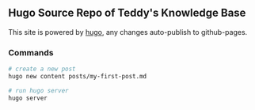 ## Hugo Source Repo of Teddy's Knowledge Base

This site is powered by [hugo](https://gohugo.io/), any changes auto-publish to github-pages.

### Commands

```bash
# create a new post
hugo new content posts/my-first-post.md

# run hugo server
hugo server
```

